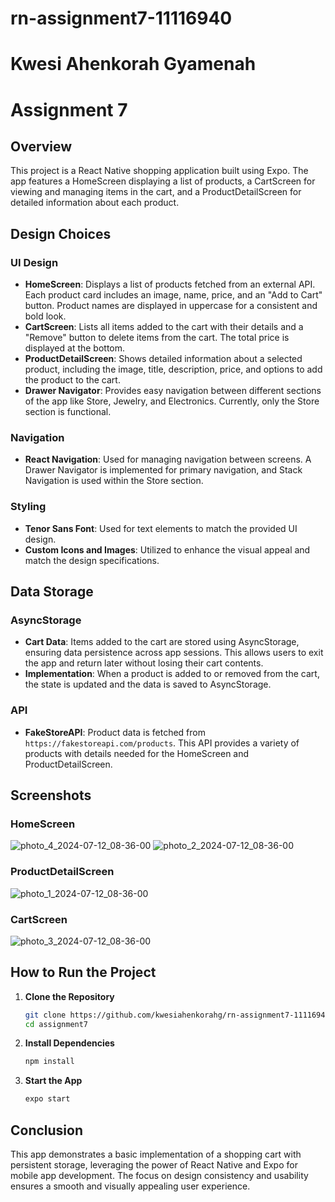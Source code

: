 # rn-assignment7-11116940

# Kwesi Ahenkorah Gyamenah

# Assignment 7

## Overview

This project is a React Native shopping application built using Expo. The app features a HomeScreen displaying a list of products, a CartScreen for viewing and managing items in the cart, and a ProductDetailScreen for detailed information about each product. 

## Design Choices

### UI Design
- **HomeScreen**: Displays a list of products fetched from an external API. Each product card includes an image, name, price, and an "Add to Cart" button. Product names are displayed in uppercase for a consistent and bold look.
- **CartScreen**: Lists all items added to the cart with their details and a "Remove" button to delete items from the cart. The total price is displayed at the bottom.
- **ProductDetailScreen**: Shows detailed information about a selected product, including the image, title, description, price, and options to add the product to the cart.
- **Drawer Navigator**: Provides easy navigation between different sections of the app like Store, Jewelry, and Electronics. Currently, only the Store section is functional.

### Navigation
- **React Navigation**: Used for managing navigation between screens. A Drawer Navigator is implemented for primary navigation, and Stack Navigation is used within the Store section.

### Styling
- **Tenor Sans Font**: Used for text elements to match the provided UI design.
- **Custom Icons and Images**: Utilized to enhance the visual appeal and match the design specifications.

## Data Storage

### AsyncStorage
- **Cart Data**: Items added to the cart are stored using AsyncStorage, ensuring data persistence across app sessions. This allows users to exit the app and return later without losing their cart contents.
- **Implementation**: When a product is added to or removed from the cart, the state is updated and the data is saved to AsyncStorage.

### API
- **FakeStoreAPI**: Product data is fetched from `https://fakestoreapi.com/products`. This API provides a variety of products with details needed for the HomeScreen and ProductDetailScreen.

## Screenshots

### HomeScreen
![photo_4_2024-07-12_08-36-00](https://github.com/user-attachments/assets/7569d6d3-d0c6-40d7-8a9d-47b24b6fca98)
![photo_2_2024-07-12_08-36-00](https://github.com/user-attachments/assets/01ad8153-3f88-465b-9f35-d0ab1584ed0a)

### ProductDetailScreen
![photo_1_2024-07-12_08-36-00](https://github.com/user-attachments/assets/426a7717-aab9-42d1-a6ce-66f979c70fd7)

### CartScreen
![photo_3_2024-07-12_08-36-00](https://github.com/user-attachments/assets/533f39ea-4e04-4c78-bb92-d5f7ae92a503)


## How to Run the Project

1. **Clone the Repository**
   ```sh
   git clone https://github.com/kwesiahenkorahg/rn-assignment7-11116940.git
   cd assignment7
   ```

2. **Install Dependencies**
   ```sh
   npm install
   ```

3. **Start the App**
   ```sh
   expo start
   ```

## Conclusion

This app demonstrates a basic implementation of a shopping cart with persistent storage, leveraging the power of React Native and Expo for mobile app development. The focus on design consistency and usability ensures a smooth and visually appealing user experience.

